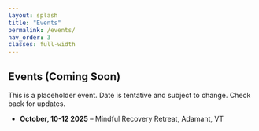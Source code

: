 ```yaml
---
layout: splash
title: "Events"
permalink: /events/
nav_order: 3
classes: full-width
---
```

## Events (Coming Soon)

This is a placeholder event. Date is tentative and subject to change. Check back for updates.
- **October, 10-12 2025** – Mindful Recovery Retreat, Adamant, VT


<!-- You can embed a calendar or external feed here if desired -->